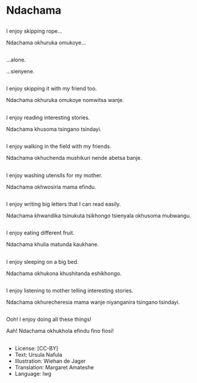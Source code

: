 # Ndachama

##
I enjoy skipping rope...

Ndachama okhuruka
omukoye...

##
&hellip;alone.

...sienyene.

##
I enjoy skipping it with
my friend too.

Ndachama okhuruka
omukoye nomwitsa
wanje.

##
I enjoy reading
interesting stories.

Ndachama khusoma
tsingano tsindayi.

##
I enjoy walking in the
field with my friends.

Ndachama okhuchenda
mushikuri nende abetsa
banje.

##
I enjoy washing utensils
for my mother.

Ndachama okhwosiria
mama efindu.

##
I enjoy writing big
letters that I can read
easily.

Ndachama khwandika
tsinukuta tsikhongo
tsienyala okhusoma
mubwangu.

##
I enjoy eating different
fruit.

Ndachama khulia
matunda kaukhane.

##
I enjoy sleeping on a
big bed.

Ndachama okhukona
khushitanda
eshikhongo.

##
I enjoy listening to
mother telling
interesting stories.

Ndachama
okhurecheresia mama
wanje niyanganira
tsingano tsindayi.

##
Ooh! I enjoy doing all
these things!

Aah! Ndachama
okhukhola efindu fino
fiosi!

##
* License: [CC-BY]
* Text: Ursula Nafula
* Illustration: Wiehan de Jager
* Translation: Margaret Amateshe
* Language: lwg
